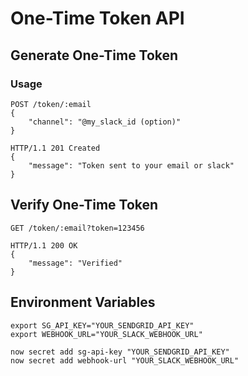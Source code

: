# One-Time Token API

## Generate One-Time Token

### Usage

```
POST /token/:email
{
    "channel": "@my_slack_id (option)"
}

HTTP/1.1 201 Created
{
    "message": "Token sent to your email or slack"
}
```

## Verify One-Time Token

```
GET /token/:email?token=123456

HTTP/1.1 200 OK
{
    "message": "Verified"
}
```

## Environment Variables

```
export SG_API_KEY="YOUR_SENDGRID_API_KEY"
export WEBHOOK_URL="YOUR_SLACK_WEBHOOK_URL"
```

```
now secret add sg-api-key "YOUR_SENDGRID_API_KEY"
now secret add webhook-url "YOUR_SLACK_WEBHOOK_URL"
```
